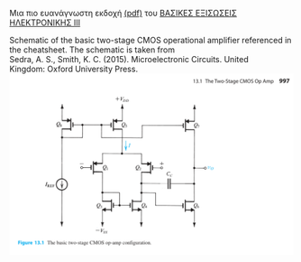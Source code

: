 Μια πιο ευανάγνωστη εκδοχή [(pdf)](https://github.com/kolokythokeftedakia/microelectronics_3_cheatsheet/blob/main/microelectronics_3_cheatsheet.pdf) του [ΒΑΣΙΚΕΣ ΕΞΙΣΩΣΕΙΣ ΗΛΕΚΤΡΟΝΙΚΗΣ ΙΙΙ](https://github.com/kolokythokeftedakia/microelectronics_3_cheatsheet/blob/main/BASIKES_EKSISOSEIS_HLEKTRONIKHS_3-2013.pdf)

Schematic of the basic two-stage CMOS operational amplifier referenced in the cheatsheet. The schematic is taken from Sedra, A. S., Smith, K. C. (2015). Microelectronic Circuits. United Kingdom: Oxford University Press.
![Two-stage CMOS operational amplifier schematic from Sedra, A. S., Smith, K. C. (2015). Microelectronic Circuits. United Kingdom: Oxford University Press.](two_stage_op_amp.png "Two-stage CMOS operational amplifier.")
